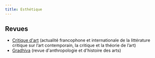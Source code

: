 ```yaml
---
title: Esthétique
---
```


## Revues

- [Critique d'art](http://www.openedition.org/8608) (actualité francophone et internationale de la littérature critique sur l’art contemporain, la critique et la théorie de l’art)
- [Gradhiva](http://www.openedition.org/2963) (revue d'anthropologie et d'histoire des arts)